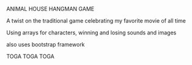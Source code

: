 ANIMAL HOUSE HANGMAN GAME

A twist on the traditional game celebrating my favorite movie of all time

Using arrays for characters, winning and losing sounds and images

also uses bootstrap framework 

TOGA TOGA TOGA
